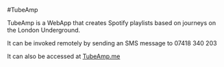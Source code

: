 #TubeAmp

TubeAmp is a WebApp that creates Spotify playlists based on journeys on the London Underground.

It can be invoked remotely by sending an SMS message to 07418 340 203

It can also be accessed at [TubeAmp.me](http://tubeamp.me)


